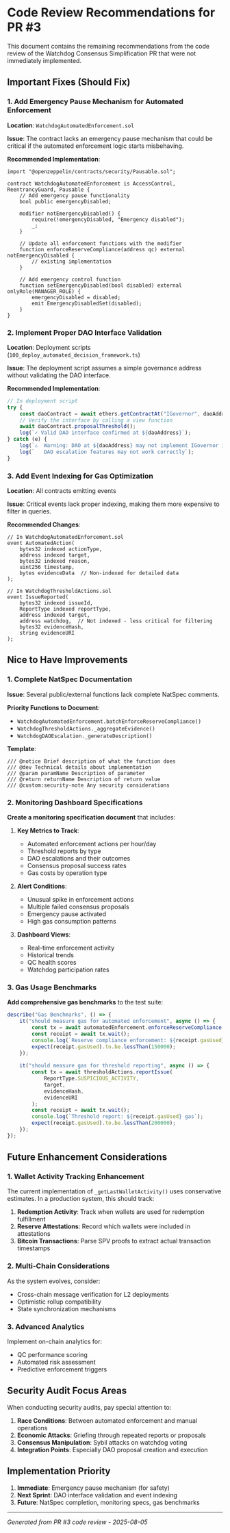 # Code Review Recommendations for PR #3

This document contains the remaining recommendations from the code review of the Watchdog Consensus Simplification PR that were not immediately implemented.

## Important Fixes (Should Fix)

### 1. Add Emergency Pause Mechanism for Automated Enforcement

**Location**: `WatchdogAutomatedEnforcement.sol`

**Issue**: The contract lacks an emergency pause mechanism that could be critical if the automated enforcement logic starts misbehaving.

**Recommended Implementation**:
```solidity
import "@openzeppelin/contracts/security/Pausable.sol";

contract WatchdogAutomatedEnforcement is AccessControl, ReentrancyGuard, Pausable {
    // Add emergency pause functionality
    bool public emergencyDisabled;
    
    modifier notEmergencyDisabled() {
        require(!emergencyDisabled, "Emergency disabled");
        _;
    }
    
    // Update all enforcement functions with the modifier
    function enforceReserveCompliance(address qc) external notEmergencyDisabled {
        // existing implementation
    }
    
    // Add emergency control function
    function setEmergencyDisabled(bool disabled) external onlyRole(MANAGER_ROLE) {
        emergencyDisabled = disabled;
        emit EmergencyDisabledSet(disabled);
    }
}
```

### 2. Implement Proper DAO Interface Validation

**Location**: Deployment scripts (`100_deploy_automated_decision_framework.ts`)

**Issue**: The deployment script assumes a simple governance address without validating the DAO interface.

**Recommended Implementation**:
```typescript
// In deployment script
try {
    const daoContract = await ethers.getContractAt("IGovernor", daoAddress);
    // Verify the interface by calling a view function
    await daoContract.proposalThreshold();
    log(`✓ Valid DAO interface confirmed at ${daoAddress}`);
} catch (e) {
    log(`⚠️  Warning: DAO at ${daoAddress} may not implement IGovernor interface`);
    log(`   DAO escalation features may not work correctly`);
}
```

### 3. Add Event Indexing for Gas Optimization

**Location**: All contracts emitting events

**Issue**: Critical events lack proper indexing, making them more expensive to filter in queries.

**Recommended Changes**:
```solidity
// In WatchdogAutomatedEnforcement.sol
event AutomatedAction(
    bytes32 indexed actionType,
    address indexed target,
    bytes32 indexed reason,
    uint256 timestamp,
    bytes evidenceData  // Non-indexed for detailed data
);

// In WatchdogThresholdActions.sol  
event IssueReported(
    bytes32 indexed issueId,
    ReportType indexed reportType,
    address indexed target,
    address watchdog,  // Not indexed - less critical for filtering
    bytes32 evidenceHash,
    string evidenceURI
);
```

## Nice to Have Improvements

### 1. Complete NatSpec Documentation

**Issue**: Several public/external functions lack complete NatSpec comments.

**Priority Functions to Document**:
- `WatchdogAutomatedEnforcement.batchEnforceReserveCompliance()`
- `WatchdogThresholdActions._aggregateEvidence()`
- `WatchdogDAOEscalation._generateDescription()`

**Template**:
```solidity
/// @notice Brief description of what the function does
/// @dev Technical details about implementation
/// @param paramName Description of parameter
/// @return returnName Description of return value
/// @custom:security-note Any security considerations
```

### 2. Monitoring Dashboard Specifications

**Create a monitoring specification document** that includes:

1. **Key Metrics to Track**:
   - Automated enforcement actions per hour/day
   - Threshold reports by type
   - DAO escalations and their outcomes
   - Consensus proposal success rates
   - Gas costs by operation type

2. **Alert Conditions**:
   - Unusual spike in enforcement actions
   - Multiple failed consensus proposals
   - Emergency pause activated
   - High gas consumption patterns

3. **Dashboard Views**:
   - Real-time enforcement activity
   - Historical trends
   - QC health scores
   - Watchdog participation rates

### 3. Gas Usage Benchmarks

**Add comprehensive gas benchmarks** to the test suite:

```typescript
describe("Gas Benchmarks", () => {
    it("should measure gas for automated enforcement", async () => {
        const tx = await automatedEnforcement.enforceReserveCompliance(qc.address);
        const receipt = await tx.wait();
        console.log(`Reserve compliance enforcement: ${receipt.gasUsed} gas`);
        expect(receipt.gasUsed).to.be.lessThan(150000);
    });
    
    it("should measure gas for threshold reporting", async () => {
        const tx = await thresholdActions.reportIssue(
            ReportType.SUSPICIOUS_ACTIVITY,
            target,
            evidenceHash,
            evidenceURI
        );
        const receipt = await tx.wait();
        console.log(`Threshold report: ${receipt.gasUsed} gas`);
        expect(receipt.gasUsed).to.be.lessThan(200000);
    });
});
```

## Future Enhancement Considerations

### 1. Wallet Activity Tracking Enhancement

The current implementation of `_getLastWalletActivity()` uses conservative estimates. In a production system, this should track:

1. **Redemption Activity**: Track when wallets are used for redemption fulfillment
2. **Reserve Attestations**: Record which wallets were included in attestations
3. **Bitcoin Transactions**: Parse SPV proofs to extract actual transaction timestamps

### 2. Multi-Chain Considerations

As the system evolves, consider:
- Cross-chain message verification for L2 deployments
- Optimistic rollup compatibility
- State synchronization mechanisms

### 3. Advanced Analytics

Implement on-chain analytics for:
- QC performance scoring
- Automated risk assessment
- Predictive enforcement triggers

## Security Audit Focus Areas

When conducting security audits, pay special attention to:

1. **Race Conditions**: Between automated enforcement and manual operations
2. **Economic Attacks**: Griefing through repeated reports or proposals
3. **Consensus Manipulation**: Sybil attacks on watchdog voting
4. **Integration Points**: Especially DAO proposal creation and execution

## Implementation Priority

1. **Immediate**: Emergency pause mechanism (for safety)
2. **Next Sprint**: DAO interface validation and event indexing
3. **Future**: NatSpec completion, monitoring specs, gas benchmarks

---

*Generated from PR #3 code review - 2025-08-05*